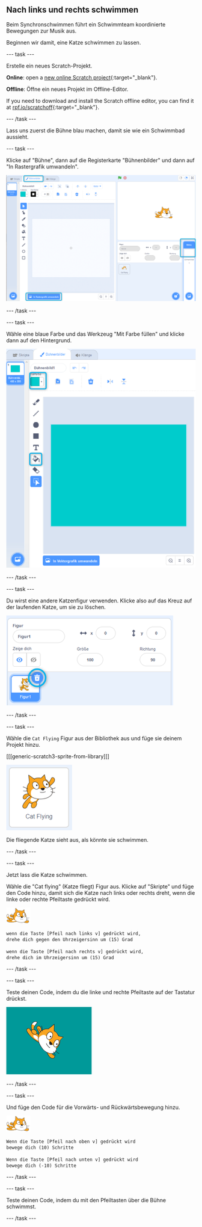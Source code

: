 ## Nach links und rechts schwimmen

Beim Synchronschwimmen führt ein Schwimmteam koordinierte Bewegungen zur Musik aus.

Beginnen wir damit, eine Katze schwimmen zu lassen.

--- task ---

Erstelle ein neues Scratch-Projekt.

**Online**: open a [new online Scratch project](https://rpf.io/scratchnew){:target="_blank"}.

**Offline**: Öffne ein neues Projekt im Offline-Editor.

If you need to download and install the Scratch offline editor, you can find it at [rpf.io/scratchoff](https://rpf.io/scratchoff){:target="_blank"}.

--- /task ---

Lass uns zuerst die Bühne blau machen, damit sie wie ein Schwimmbad aussieht.

--- task ---

Klicke auf "Bühne", dann auf die Registerkarte "Bühnenbilder" und dann auf "In Rastergrafik umwandeln".

![Scratch-Bildschirm mit hervorgehobenen Elementen "Bühne", "Bühnenbilder" und "In Rastergrafik umwandeln"](images/swim-select-backdrop.png)

--- /task ---

--- task ---

Wähle eine blaue Farbe und das Werkzeug "Mit Farbe füllen" und klicke dann auf den Hintergrund.

![Registerkarte "Bühnenbilder" und ausgewähltes Füllwerkzeug](images/swim-fill.png)

--- /task ---

--- task ---

Du wirst eine andere Katzenfigur verwenden. Klicke also auf das Kreuz auf der laufenden Katze, um sie zu löschen.

![Menü löschen ausgewählt](images/swim-delete.png)

--- /task ---

--- task ---

Wähle die `Cat Flying` Figur aus der Bibliothek aus und füge sie deinem Projekt hinzu.

[[[generic-scratch3-sprite-from-library]]]

![Cat Flying Figur hervorgehoben](images/swim-sprite.png)

Die fliegende Katze sieht aus, als könnte sie schwimmen.

--- /task ---

--- task ---

Jetzt lass die Katze schwimmen.

Wähle die "Cat flying" (Katze fliegt) Figur aus. Klicke auf "Skripte" und füge den Code hinzu, damit sich die Katze nach links oder rechts dreht, wenn die linke oder rechte Pfeiltaste gedrückt wird.

![Schwimmer Figur](images/swimmer-sprite.png)

```blocks3
wenn die Taste [Pfeil nach links v] gedrückt wird, 
drehe dich gegen den Uhrzeigersinn um (15) Grad

wenn die Taste [Pfeil nach rechts v] gedrückt wird, 
drehe dich im Uhrzeigersinn um (15) Grad
```

--- /task ---

--- task ---

Teste deinen Code, indem du die linke und rechte Pfeiltaste auf der Tastatur drückst.

![Katzenfigur nach rechts gedreht](images/swim-right.png)

--- /task ---

--- task ---

Und füge den Code für die Vorwärts- und Rückwärtsbewegung hinzu.

![Schwimmer Figur](images/swimmer-sprite.png)

```blocks3
Wenn die Taste [Pfeil nach oben v] gedrückt wird
bewege dich (10) Schritte

Wenn die Taste [Pfeil nach unten v] gedrückt wird
bewege dich (-10) Schritte 
```

--- /task ---

--- task ---

Teste deinen Code, indem du mit den Pfeiltasten über die Bühne schwimmst.

--- /task ---
